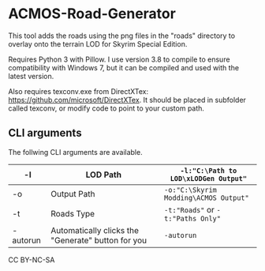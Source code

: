 # ACMOS-Road-Generator
This tool adds the roads using the png files in the "roads" directory to overlay onto the terrain LOD for Skyrim Special Edition.

Requires Python 3 with Pillow. I use version 3.8 to compile to ensure compatibility with Windows 7, but it can be compiled and used with the latest version.

Also requires texconv.exe from DirectXTex: https://github.com/microsoft/DirectXTex. It should be placed in subfolder called texconv, or modify code to point to your custom path.

## CLI arguments
The follwing CLI arguments are available.

| -l       | LOD Path                                           | `-l:"C:\Path to LOD\xLODGen Output"`  |
|----------|----------------------------------------------------|---------------------------------------|
| -o       | Output Path                                        | `-o:"C:\Skyrim Modding\ACMOS Output"` |
| -t       | Roads Type                                         | `-t:"Roads"` or `-t:"Paths Only"`     |
| -autorun | Automatically clicks the "Generate" button for you | `-autorun`                            |

CC BY-NC-SA
